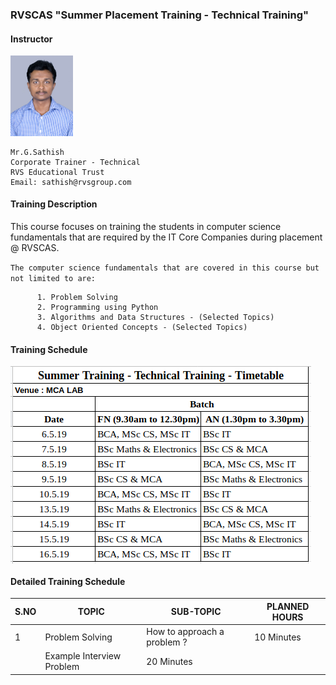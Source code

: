 ### RVSCAS "Summer Placement Training - Technical Training"  

#### Instructor    
   <img src="https://github.com/sathishnotes/rvscas/raw/master/DSC_7028%20pp.jpg" alt="sathish" width="100"/>       
        
    Mr.G.Sathish   
    Corporate Trainer - Technical     
    RVS Educational Trust   
    Email: sathish@rvsgroup.com         

#### Training Description

This course focuses on training the students in computer science fundamentals that are required by the IT Core Companies during placement @ RVSCAS.  
  
`The computer science fundamentals that are covered in this course but not limited to are:`

          1. Problem Solving
          2. Programming using Python
          3. Algorithms and Data Structures - (Selected Topics)
          4. Object Oriented Concepts - (Selected Topics)

#### Training Schedule

<img src="https://github.com/sathishnotes/rvscas/raw/master/timetable.png" alt="timetable" align="middle"/>  
  

#### Detailed Training Schedule

S.NO | TOPIC | SUB-TOPIC | PLANNED HOURS
-----| ----- | --------- | -------------
1    | Problem Solving | How to approach a problem ? | 10 Minutes
 || Example Interview Problem | 20 Minutes
